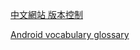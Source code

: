 [中文網站 版本控制](https://git-scm.com/book/zh-tw/v1/開始-關於版本控制)



[Android vocabulary glossary](https://developers.google.com/android/for-all/vocab-words/?hl=en)